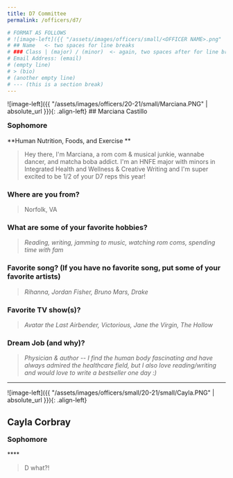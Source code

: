 ```yaml
---
title: D7 Committee
permalink: /officers/d7/

# FORMAT AS FOLLOWS
# ![image-left]({{ "/assets/images/officers/small/<OFFICER NAME>.png" | absolute_url }}){: .align-left}
# ## Name   <- two spaces for line breaks
# ### Class | (major) / (minor)  <- again, two spaces after for line breaks
# Email Address: (email)
# (empty line)
# > (bio)
# (another empty line)
# --- (this is a section break)
---
```

<div id="Marciana"></div>
![image-left]({{ "/assets/images/officers/20-21/small/Marciana.PNG" | absolute_url }}){: .align-left}
## Marciana Castillo
<p style="margin-bottom: 0.45em; padding: 0">
<a href="https://www.instagram.com/mg.castle/" style="margin: 0; padding: 0"><i class="fa fa-2x fa-fw fa-instagram" style="color: #494e48"></i></a>
<a href="mailto:marcianacastillo@vt.edu" style="margin: 0; padding: 0"><i class="fa fa-2x fa-fw fa-envelope" style="color: #494e48"></i></a></p>
<h3 style="margin-top: 0">Sophomore</h3>
**Human Nutrition, Foods, and Exercise **  

> Hey there, I'm Marciana, a rom com & musical junkie, wannabe dancer, and matcha boba addict. I'm an HNFE major with minors in Integrated Health and Wellness & Creative Writing and I'm super excited to be 1/2 of your D7 reps this year! 

### **Where are you from?**

> Norfolk, VA


### **What are some of your favorite hobbies?**

> *Reading, writing, jamming to music, watching rom coms, spending time with fam*

### **Favorite song? (If you have no favorite song, put some of your favorite artists)**

> *Rihanna, Jordan Fisher, Bruno Mars, Drake*

### **Favorite TV show(s)?**

> *Avatar the Last Airbender, Victorious, Jane the Virgin, The Hollow*

### **Dream Job (and why)?**

> *Physician & author -- I find the human body fascinating and have always admired the healthcare field, but I also love reading/writing and would love to write a bestseller one day :)*

---

![image-left]({{ "/assets/images/officers/small/20-21/small/Cayla.PNG" | absolute_url }}){: .align-left}
## Cayla Corbray
<p style="margin-bottom: 0.45em; padding: 0"></p>
<h3 style="margin-top: 0">Sophomore</h3>
****  

> D what?!

